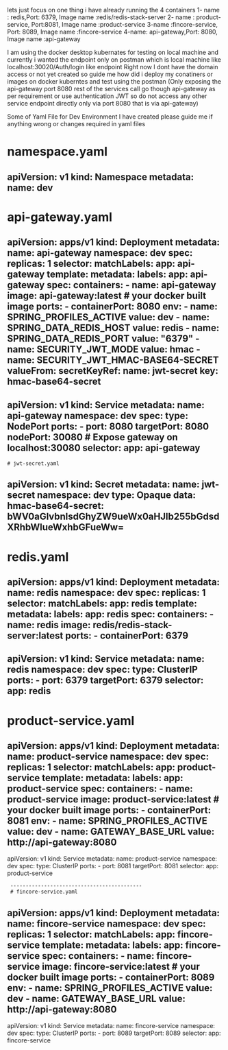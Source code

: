 lets just focus on one thing i have already running the 4 containers
1- name : redis,Port: 6379, Image name :redis/redis-stack-server
2- name : product-service, Port:8081, Image name :product-service
3-name :fincore-service, Port: 8089, Image name :fincore-service 
4-name: api-gateway,Port: 8080, Image name :api-gateway

I am using the docker desktop kubernates for testing on local machine and currently i wanted the endpoint only on postman which is local machine like localhost:30020/Auth/login like endpoint
Right now I dont have the domain access or not yet created so guide me how did i deploy my conatiners or images on docker kuberntes and test using the postman (Only exposing the api-gateway port 8080 rest of the services call go though api-gateway as per requirement or use authentication JWT so do not access any other service endpoint directly only via port 8080 that is via api-gateway)

Some of Yaml File for Dev Environment I have created please guide me if anything wrong or changes required in yaml files

# namespace.yaml
apiVersion: v1
kind: Namespace
metadata:
  name: dev
 ------------------------------------------- 
  
# api-gateway.yaml
apiVersion: apps/v1
kind: Deployment
metadata:
  name: api-gateway
  namespace: dev
spec:
  replicas: 1
  selector:
    matchLabels:
      app: api-gateway
  template:
    metadata:
      labels:
        app: api-gateway
    spec:
      containers:
        - name: api-gateway
          image: api-gateway:latest   # your docker built image
          ports:
            - containerPort: 8080
          env:
            - name: SPRING_PROFILES_ACTIVE
              value: dev
            - name: SPRING_DATA_REDIS_HOST
              value: redis
            - name: SPRING_DATA_REDIS_PORT
              value: "6379"
            - name: SECURITY_JWT_MODE
              value: hmac
            - name: SECURITY_JWT_HMAC-BASE64-SECRET
              valueFrom:
                secretKeyRef:
                  name: jwt-secret
                  key: hmac-base64-secret
---
apiVersion: v1
kind: Service
metadata:
  name: api-gateway
  namespace: dev
spec:
  type: NodePort
  ports:
    - port: 8080
      targetPort: 8080
      nodePort: 30080   # Expose gateway on localhost:30080
  selector:
    app: api-gateway
 ------------------------------------------- 
	# jwt-secret.yaml
apiVersion: v1
kind: Secret
metadata:
  name: jwt-secret
  namespace: dev
type: Opaque
data:
  hmac-base64-secret: bWV0aGlvbnlsdGhyZW9ueWx0aHJlb255bGdsdXRhbWlueWxhbGFueWw=
   ------------------------------------------- 
  # redis.yaml
apiVersion: apps/v1
kind: Deployment
metadata:
  name: redis
  namespace: dev
spec:
  replicas: 1
  selector:
    matchLabels:
      app: redis
  template:
    metadata:
      labels:
        app: redis
    spec:
      containers:
        - name: redis
          image: redis/redis-stack-server:latest
          ports:
            - containerPort: 6379
---
apiVersion: v1
kind: Service
metadata:
  name: redis
  namespace: dev
spec:
  type: ClusterIP
  ports:
    - port: 6379
      targetPort: 6379
  selector:
    app: redis
   ------------------------------------------- 
   # product-service.yaml
apiVersion: apps/v1
kind: Deployment
metadata:
  name: product-service
  namespace: dev
spec:
  replicas: 1
  selector:
    matchLabels:
      app: product-service
  template:
    metadata:
      labels:
        app: product-service
    spec:
      containers:
        - name: product-service
          image: product-service:latest   # your docker built image
          ports:
            - containerPort: 8081
          env:
            - name: SPRING_PROFILES_ACTIVE
              value: dev
            - name: GATEWAY_BASE_URL
              value: http://api-gateway:8080
---
apiVersion: v1
kind: Service
metadata:
  name: product-service
  namespace: dev
spec:
  type: ClusterIP
  ports:
    - port: 8081
      targetPort: 8081
  selector:
    app: product-service
	
	 ------------------------------------------- 
	 # fincore-service.yaml
apiVersion: apps/v1
kind: Deployment
metadata:
  name: fincore-service
  namespace: dev
spec:
  replicas: 1
  selector:
    matchLabels:
      app: fincore-service
  template:
    metadata:
      labels:
        app: fincore-service
    spec:
      containers:
        - name: fincore-service
          image: fincore-service:latest   # your docker built image
          ports:
            - containerPort: 8089
          env:
            - name: SPRING_PROFILES_ACTIVE
              value: dev
            - name: GATEWAY_BASE_URL
              value: http://api-gateway:8080
---
apiVersion: v1
kind: Service
metadata:
  name: fincore-service
  namespace: dev
spec:
  type: ClusterIP
  ports:
    - port: 8089
      targetPort: 8089
  selector:
    app: fincore-service
